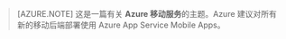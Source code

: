 >[AZURE.NOTE] 这是一篇有关 **Azure 移动服务**的主题。Azure 建议对所有新的移动后端部署使用 Azure App Service Mobile Apps。

<!---HONumber=Mooncake_0118_2016-->